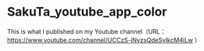 # SakuTa_youtube_app_color
This is what I published on my Youtube channel（URL：https://www.youtube.com/channel/UCCzS-jNyzsQdeSylkcM4iLw ）
